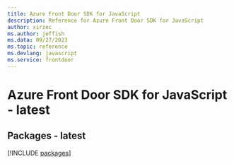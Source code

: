 ```yaml
---
title: Azure Front Door SDK for JavaScript
description: Reference for Azure Front Door SDK for JavaScript
author: xirzec
ms.author: jeffish
ms.data: 09/27/2023
ms.topic: reference
ms.devlang: javascript
ms.service: frontdoor
---
```

# Azure Front Door SDK for JavaScript - latest
## Packages - latest
[!INCLUDE [packages](front-door-index.md)]